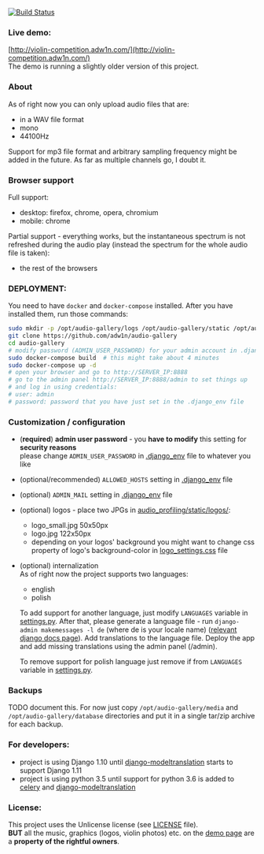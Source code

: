 [![Build Status](https://travis-ci.org/adw1n/audio-gallery.svg?branch=master)](https://travis-ci.org/adw1n/audio-gallery)

### Live demo:  
[http://violin-competition.adw1n.com/](http://violin-competition.adw1n.com/)  
The demo is running a slightly older version of this project.


### About
As of right now you can only upload audio files that are:
* in a WAV file format
* mono
* 44100Hz

Support for mp3 file format and arbitrary sampling frequency might be added in the future. As far as multiple channels go, I doubt it.

### Browser support
Full support:
* desktop: firefox, chrome, opera, chromium
* mobile: chrome

Partial support - everything works, but the instantaneous spectrum is not refreshed during the audio play (instead the spectrum for the whole audio file is taken):
* the rest of the browsers

### DEPLOYMENT:
You need to have `docker` and `docker-compose` installed. After you have installed them, run those commands:
```bash
sudo mkdir -p /opt/audio-gallery/logs /opt/audio-gallery/static /opt/audio-gallery/media /opt/audio-gallery/database
git clone https://github.com/adw1n/audio-gallery
cd audio-gallery
# modify password (ADMIN_USER_PASSWORD) for your admin account in .django_env
sudo docker-compose build  # this might take about 4 minutes
sudo docker-compose up -d
# open your browser and go to http://SERVER_IP:8888
# go to the admin panel http://SERVER_IP:8888/admin to set things up
# and log in using credentials:
# user: admin
# password: password that you have just set in the .django_env file
```

### Customization / configuration
* (**required**) **admin user password** - you **have to modify** this setting for **security reasons**  
  please change `ADMIN_USER_PASSWORD` in [.django_env](.django_env) file to whatever you like
* (optional/recommended) `ALLOWED_HOSTS` setting in [.django_env](.django_env) file  
* (optional) `ADMIN_MAIL` setting in [.django_env](.django_env) file
* (optional) logos - place two JPGs in [audio_profiling/static/logos/](audio_profiling/static/logos/):
    * logo_small.jpg 50x50px
    * logo.jpg 122x50px
    * depending on your logos' background you might want to change css property of logo's background-color in [logo_settings.css](audio_profiling/static/logo_settings.css) file
* (optional) internalization  
  As of right now the project supports two languages:
    * english
    * polish

  To add support for another language, just modify `LANGUAGES` variable in [settings.py](audio_gallery/settings.py). After that, please generate a language file - run  `django-admin makemessages -l de` (where de is your locale name) ([relevant django docs page](https://docs.djangoproject.com/en/1.11/topics/i18n/translation/#message-files)). Add translations to the language file. Deploy the app and add missing translations using the admin panel (/admin).
  
  To remove support for polish language just remove if from `LANGUAGES` variable in [settings.py](audio_gallery/settings.py).

### Backups
TODO document this. For now just copy `/opt/audio-gallery/media` and `/opt/audio-gallery/database` directories and put it in a single tar/zip archive for each backup.

### For developers:
* project is using Django 1.10 until [django-modeltranslation](https://github.com/deschler/django-modeltranslation) starts to support Django 1.11
* project is using python 3.5 until support for python 3.6 is added to [celery](https://github.com/celery/celery) and [django-modeltranslation](https://github.com/deschler/django-modeltranslation)

### License:
This project uses the Unlicense license (see [LICENSE](LICENSE) file).  
**BUT** all the music, graphics (logos, violin photos) etc. on the [demo page](http://violin-competition.adw1n.com/) are a **property of the rightful owners**.
